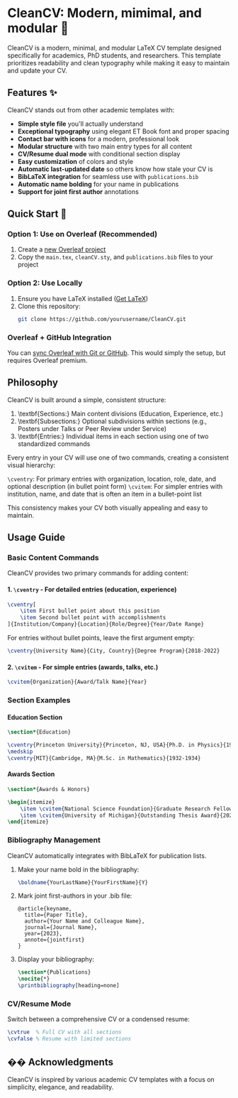 # CleanCV: Modern, mimimal, and modular :page_facing_up:

CleanCV is a modern, minimal, and modular LaTeX CV template designed specifically for academics, PhD students, and researchers. This template prioritizes readability and clean typography while making it easy to maintain and update your CV.

## Features :sparkles:

CleanCV stands out from other academic templates with:

- **Simple style file** you'll actually understand
- **Exceptional typography** using elegant ET Book font and proper spacing
- **Contact bar with icons** for a modern, professional look
- **Modular structure** with two main entry types for all content
- **CV/Resume dual mode** with conditional section display
- **Easy customization** of colors and style
- **Automatic last-updated date** so others know how stale your CV is
- **BibLaTeX integration** for seamless use with `publications.bib`
- **Automatic name bolding** for your name in publications
- **Support for joint first author** annotations

## Quick Start :rocket:

### Option 1: Use on Overleaf (Recommended)
1. Create a [new Overleaf project](https://www.overleaf.com/learn/how-to/Creating_a_document_in_Overleaf)
2. Copy the `main.tex`, `cleanCV.sty`, and `publications.bib` files to your project

### Option 2: Use Locally
1. Ensure you have LaTeX installed ([Get LaTeX](https://www.latex-project.org/get/))
2. Clone this repository:
   ```bash
   git clone https://github.com/yourusername/CleanCV.git
   ```

### Overleaf + GitHub Integration
You can [sync Overleaf with Git or GitHub](https://www.overleaf.com/learn/how-to/Git_Integration_and_GitHub_Synchronization). This would simply the setup, but requires Overleaf premium.

## Philosophy

CleanCV is built around a simple, consistent structure:

1. \textbf{Sections:} Main content divisions (Education, Experience, etc.)
2. \textbf{Subsections:} Optional subdivisions within sections (e.g., Posters under Talks or Peer Review under Service)
3. \textbf{Entries:} Individual items in each section using one of two standardized commands

Every entry in your CV will use one of two commands, creating a consistent visual hierarchy:

`\cventry`: For primary entries with organization, location, role, date, and optional description (in bullet point form)
`\cvitem`: For simpler entries with institution, name, and date that is often an item in a bullet-point list

This consistency makes your CV both visually appealing and easy to maintain.

## Usage Guide

### Basic Content Commands

CleanCV provides two primary commands for adding content:

#### 1. `\cventry` - For detailed entries (education, experience)

```latex
\cventry[
    \item First bullet point about this position
    \item Second bullet point with accomplishments
]{Institution/Company}{Location}{Role/Degree}{Year/Date Range}
```

For entries without bullet points, leave the first argument empty:

```latex
\cventry{University Name}{City, Country}{Degree Program}{2018-2022}
```

#### 2. `\cvitem` - For simple entries (awards, talks, etc.)

```latex
\cvitem{Organization}{Award/Talk Name}{Year}
```

### Section Examples

#### Education Section

```latex
\section*{Education}

\cventry{Princeton University}{Princeton, NJ, USA}{Ph.D. in Physics}{1934-1938}
\medskip
\cventry{MIT}{Cambridge, MA}{M.Sc. in Mathematics}{1932-1934}
```

#### Awards Section

```latex
\section*{Awards & Honors}

\begin{itemize}
    \item \cvitem{National Science Foundation}{Graduate Research Fellowship}{2023}
    \item \cvitem{University of Michigan}{Outstanding Thesis Award}{2022}
\end{itemize}
```

### Bibliography Management

CleanCV automatically integrates with BibLaTeX for publication lists.

1. Make your name bold in the bibliography:
   ```latex
   \boldname{YourLastName}{YourFirstName}{Y}
   ```

2. Mark joint first-authors in your .bib file:
   ```
   @article{keyname,
     title={Paper Title},
     author={Your Name and Colleague Name},
     journal={Journal Name},
     year={2023},
     annote={jointfirst}
   }
   ```

3. Display your bibliography:
   ```latex
   \section*{Publications}
   \nocite{*}
   \printbibliography[heading=none]
   ```

### CV/Resume Mode

Switch between a comprehensive CV or a condensed resume:

```latex
\cvtrue  % Full CV with all sections
\cvfalse % Resume with limited sections
```

## �� Acknowledgments

CleanCV is inspired by various academic CV templates with a focus on simplicity, elegance, and readability.